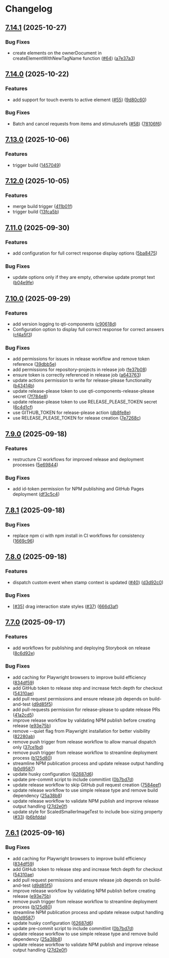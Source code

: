 # Changelog

## [7.14.1](https://github.com/Citolab/qti-components/compare/v7.14.0...v7.14.1) (2025-10-27)


### Bug Fixes

* create elements on the ownerDocument in createElementWithNewTagName function ([#64](https://github.com/Citolab/qti-components/issues/64)) ([a7e37a3](https://github.com/Citolab/qti-components/commit/a7e37a3246b66b637d92ba03559334ee17664ca3))

## [7.14.0](https://github.com/Citolab/qti-components/compare/v7.13.0...v7.14.0) (2025-10-22)


### Features

* add support for touch events to active element ([#55](https://github.com/Citolab/qti-components/issues/55)) ([9d80c60](https://github.com/Citolab/qti-components/commit/9d80c60666fafdb4c26081dcba72ab7ccdb88f6e))


### Bug Fixes

* Batch and cancel requests from items and stimulusrefs ([#58](https://github.com/Citolab/qti-components/issues/58)) ([78106f6](https://github.com/Citolab/qti-components/commit/78106f6626b194cb0e7984cb1f5fd780a699a10f))

## [7.13.0](https://github.com/Citolab/qti-components/compare/v7.12.0...v7.13.0) (2025-10-06)


### Features

* trigger build ([1457049](https://github.com/Citolab/qti-components/commit/14570494fa63dfdee91e4b621c0b07d8aa62d403))

## [7.12.0](https://github.com/Citolab/qti-components/compare/v7.11.0...v7.12.0) (2025-10-05)


### Features

* merge build trigger ([411b01f](https://github.com/Citolab/qti-components/commit/411b01fd63765f191a390f0997e7531b7bb0acdb))
* trigger build ([13fca5b](https://github.com/Citolab/qti-components/commit/13fca5bd81e936191d7d9c0914d5a780048fac88))

## [7.11.0](https://github.com/Citolab/qti-components/compare/v7.10.0...v7.11.0) (2025-09-30)


### Features

* add configuration for full correct response display options ([5ba8475](https://github.com/Citolab/qti-components/commit/5ba8475d6ca8e91dae52fc3dce076137c53a371c))


### Bug Fixes

* update options only if they are empty, otherwise update prompt text ([b04e9fe](https://github.com/Citolab/qti-components/commit/b04e9fe4a90bd8c14e3dc34f7b8378dd796395ca))

## [7.10.0](https://github.com/Citolab/qti-components/compare/v7.9.0...v7.10.0) (2025-09-29)


### Features

* add version logging to qti-components ([c90618d](https://github.com/Citolab/qti-components/commit/c90618d40228a67cadda8f3d867c88026739c35b))
* Configuration option to display full correct response for correct answers ([cf4a5f3](https://github.com/Citolab/qti-components/commit/cf4a5f3c4d6206c2815ffae9a8b03c0e25d29b5e))


### Bug Fixes

* add permissions for issues in release workflow and remove token reference ([39dbb5e](https://github.com/Citolab/qti-components/commit/39dbb5ee017023b7d264d259fadd1527af1c0d9f))
* add permissions for repository-projects in release job ([fe37b08](https://github.com/Citolab/qti-components/commit/fe37b082fb9399840587f2ce1ec7952005e5fdc8))
* ensure token is correctly referenced in release job ([a643763](https://github.com/Citolab/qti-components/commit/a643763c55ea3e05d339e89be583955de5c6c02c))
* update actions permission to write for release-please functionality ([b43414b](https://github.com/Citolab/qti-components/commit/b43414bbe1631532f6b6a6c711cb8b9244936543))
* update release-please token to use qti-components-release-please secret ([7f784e8](https://github.com/Citolab/qti-components/commit/7f784e8492064c6efa43d1fef53b42d64cd2a46b))
* update release-please token to use RELEASE_PLEASE_TOKEN secret ([6c4d1cf](https://github.com/Citolab/qti-components/commit/6c4d1cf7fb559f46257c17659b535e619533a9a6))
* use GITHUB_TOKEN for release-please action ([db8fe8e](https://github.com/Citolab/qti-components/commit/db8fe8edb4e79c007c75703d9b607a7312f92d95))
* use RELEASE_PLEASE_TOKEN for release creation ([7e7268c](https://github.com/Citolab/qti-components/commit/7e7268c6687f1077e4d60064fbd560795c8483a0))

## [7.9.0](https://github.com/Citolab/qti-components/compare/v7.8.1...v7.9.0) (2025-09-18)


### Features

* restructure CI workflows for improved release and deployment processes ([5e69844](https://github.com/Citolab/qti-components/commit/5e69844c841c8414c01ae63d8c8ece0a22a018d9))


### Bug Fixes

* add id-token permission for NPM publishing and GitHub Pages deployment ([df3c5c4](https://github.com/Citolab/qti-components/commit/df3c5c4f40b1a19e3275ec52950b93b1f4f0b4de))

## [7.8.1](https://github.com/Citolab/qti-components/compare/v7.8.0...v7.8.1) (2025-09-18)


### Bug Fixes

* replace npm ci with npm install in CI workflows for consistency ([1669c96](https://github.com/Citolab/qti-components/commit/1669c9604e7091f5512dca93ece2446d05624b80))

## [7.8.0](https://github.com/Citolab/qti-components/compare/v7.7.0...v7.8.0) (2025-09-18)


### Features

* dispatch custom event when stamp context is updated ([#40](https://github.com/Citolab/qti-components/issues/40)) ([d3d92c0](https://github.com/Citolab/qti-components/commit/d3d92c07da86c237c3b2606a57b1412624039a53))


### Bug Fixes

* [[#35](https://github.com/Citolab/qti-components/issues/35)] drag interaction state styles ([#37](https://github.com/Citolab/qti-components/issues/37)) ([666d3af](https://github.com/Citolab/qti-components/commit/666d3afd2c047bc0a61a70caa77046bb2724e660))

## [7.7.0](https://github.com/Citolab/qti-components/compare/v7.6.0...v7.7.0) (2025-09-17)


### Features

* add workflows for publishing and deploying Storybook on release ([8c6d92e](https://github.com/Citolab/qti-components/commit/8c6d92e1a59519310cea3104bda87e2397e459da))


### Bug Fixes

* add caching for Playwright browsers to improve build efficiency ([834df59](https://github.com/Citolab/qti-components/commit/834df59c3b6749f4ed22614055e066b849ae09bc))
* add GitHub token to release step and increase fetch depth for checkout ([54310ae](https://github.com/Citolab/qti-components/commit/54310ae9ba7a53c610f2dac54c0fa2d6976c6703))
* add pull request permissions and ensure release job depends on build-and-test ([d9d85f5](https://github.com/Citolab/qti-components/commit/d9d85f5c7786df5c2774428272431a599fccba5a))
* add pull-requests permission for release-please to update release PRs ([41a2cd5](https://github.com/Citolab/qti-components/commit/41a2cd512ea78faf8d1174b19674b72b2c1008eb))
* improve release workflow by validating NPM publish before creating release ([e93e75b](https://github.com/Citolab/qti-components/commit/e93e75b25e2348de49edb8cb68ddba11e37a381e))
* remove --quiet flag from Playwright installation for better visibility ([82280ab](https://github.com/Citolab/qti-components/commit/82280abc98f364e0ebdcb86d086075304812ab82))
* remove push trigger from release workflow to allow manual dispatch only ([37ce1bd](https://github.com/Citolab/qti-components/commit/37ce1bd1e29c7eb97cc1aa93aa435625a909d1fb))
* remove push trigger from release workflow to streamline deployment process ([b125d80](https://github.com/Citolab/qti-components/commit/b125d80575ed138a74d80a82316a74cde4acbeb5))
* streamline NPM publication process and update release output handling ([b0d9587](https://github.com/Citolab/qti-components/commit/b0d95874d98a109a46dd05d66e444fd66e11fc75))
* update husky configuration ([62687d6](https://github.com/Citolab/qti-components/commit/62687d60a22e49ac494354d8b0d47ef9751ab43c))
* update pre-commit script to include commitlint ([0b7bd7d](https://github.com/Citolab/qti-components/commit/0b7bd7d6b5e27fbf53835ff9bddd910b2c224b9b))
* update release workflow to skip GitHub pull request creation ([7584eef](https://github.com/Citolab/qti-components/commit/7584eefaadc2d63b455aeb2025821e27c271ba18))
* update release workflow to use simple release type and remove build dependency ([25a38b8](https://github.com/Citolab/qti-components/commit/25a38b84bb8835a678011626b73f36d3fb619e28))
* update release workflow to validate NPM publish and improve release output handling ([27d2e0f](https://github.com/Citolab/qti-components/commit/27d2e0f6d89cd9b6b4bd8e4408e02d74774d0d63))
* update style for ScaledSmallerImageTest to include box-sizing property ([#33](https://github.com/Citolab/qti-components/issues/33)) ([b6bfdda](https://github.com/Citolab/qti-components/commit/b6bfdda7c3d562ee805ff7bbfda4943ed3f3f8ae))

## [7.6.1](https://github.com/Citolab/qti-components/compare/v7.6.0...v7.6.1) (2025-09-16)


### Bug Fixes

* add caching for Playwright browsers to improve build efficiency ([834df59](https://github.com/Citolab/qti-components/commit/834df59c3b6749f4ed22614055e066b849ae09bc))
* add GitHub token to release step and increase fetch depth for checkout ([54310ae](https://github.com/Citolab/qti-components/commit/54310ae9ba7a53c610f2dac54c0fa2d6976c6703))
* add pull request permissions and ensure release job depends on build-and-test ([d9d85f5](https://github.com/Citolab/qti-components/commit/d9d85f5c7786df5c2774428272431a599fccba5a))
* improve release workflow by validating NPM publish before creating release ([e93e75b](https://github.com/Citolab/qti-components/commit/e93e75b25e2348de49edb8cb68ddba11e37a381e))
* remove push trigger from release workflow to streamline deployment process ([b125d80](https://github.com/Citolab/qti-components/commit/b125d80575ed138a74d80a82316a74cde4acbeb5))
* streamline NPM publication process and update release output handling ([b0d9587](https://github.com/Citolab/qti-components/commit/b0d95874d98a109a46dd05d66e444fd66e11fc75))
* update husky configuration ([62687d6](https://github.com/Citolab/qti-components/commit/62687d60a22e49ac494354d8b0d47ef9751ab43c))
* update pre-commit script to include commitlint ([0b7bd7d](https://github.com/Citolab/qti-components/commit/0b7bd7d6b5e27fbf53835ff9bddd910b2c224b9b))
* update release workflow to use simple release type and remove build dependency ([25a38b8](https://github.com/Citolab/qti-components/commit/25a38b84bb8835a678011626b73f36d3fb619e28))
* update release workflow to validate NPM publish and improve release output handling ([27d2e0f](https://github.com/Citolab/qti-components/commit/27d2e0f6d89cd9b6b4bd8e4408e02d74774d0d63))
